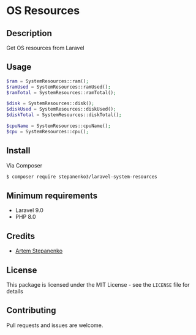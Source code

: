 # OS Resources

## Description
Get OS resources from Laravel

## Usage
``` php
$ram = SystemResources::ram();
$ramUsed = SystemResources::ramUsed();
$ramTotal = SystemResources::ramTotal();

$disk = SystemResources::disk();
$diskUsed = SystemResources::diskUsed();
$diskTotal = SystemResources::diskTotal();

$cpuName = SystemResources::cpuName();
$cpu = SystemResources::cpu();
```

## Install

Via Composer

``` bash
$ composer require stepanenko3/laravel-system-resources
```

## Minimum requirements

- Laravel 9.0
- PHP 8.0

## Credits

- [Artem Stepanenko](http://github.io.com/stepanenko3)

## License

This package is licensed under the MIT License - see the `LICENSE` file for details

## Contributing

Pull requests and issues are welcome.
